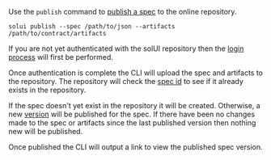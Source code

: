Use the `publish` command to [publish a spec](../../Publishing) to the online repository.

```shell
solui publish --spec /path/to/json --artifacts /path/to/contract/artifacts
```

If you are not yet authenticated with the solUI repository then the [login process](../Login) will first be
performed.

Once authentication is complete the CLI will upload the spec and artifacts to the
repository. The repository will check the [spec id](../../Specification) to
see if it already exists in the repository.

If the spec doesn't yet exist in the repository it will be created. Otherwise,
a new [version](../../Publishing) will be published for the spec.
If there have been no changes made to the spec or artifacts since the last
published version then nothing new will be published.

Once published the CLI will output a link to view the published spec version.
